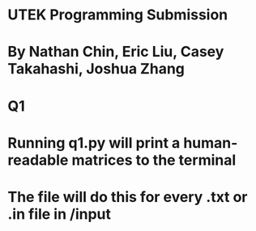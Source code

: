 # UTEK Programming Submission
# By Nathan Chin, Eric Liu, Casey Takahashi, Joshua Zhang

# Q1
# Running q1.py will print a human-readable matrices to the terminal
# The file will do this for every .txt or .in file in /input


